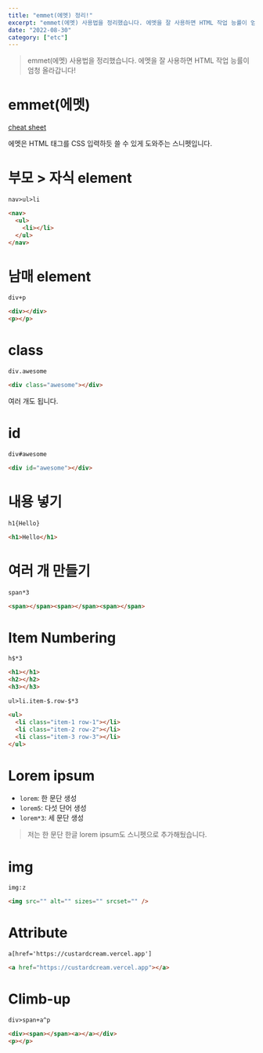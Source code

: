 ```yaml
---
title: "emmet(에멧) 정리!"
excerpt: "emmet(에멧) 사용법을 정리했습니다. 에멧을 잘 사용하면 HTML 작업 능률이 엄청 올라갑니다!"
date: "2022-08-30"
category: ["etc"]
---
```


> emmet(에멧) 사용법을 정리했습니다. 에멧을 잘 사용하면 HTML 작업 능률이 엄청 올라갑니다!

# emmet(에멧)

[cheat sheet](https://docs.emmet.io/cheat-sheet/)

에멧은 HTML 태그를 CSS 입력하듯 쓸 수 있게 도와주는 스니펫입니다.

# 부모 > 자식 element

`nav>ul>li`

```html
<nav>
  <ul>
    <li></li>
  </ul>
</nav>
```

# 남매 element

`div+p`

```html
<div></div>
<p></p>
```

# class

`div.awesome`

```html
<div class="awesome"></div>
```

여러 개도 됩니다.

# id

`div#awesome`

```html
<div id="awesome"></div>
```

# 내용 넣기

`h1{Hello}`

```html
<h1>Hello</h1>
```

# 여러 개 만들기

`span*3`

```html
<span></span><span></span><span></span>
```

# Item Numbering

`h$*3`

```html
<h1></h1>
<h2></h2>
<h3></h3>
```

`ul>li.item-$.row-$*3`

```html
<ul>
  <li class="item-1 row-1"></li>
  <li class="item-2 row-2"></li>
  <li class="item-3 row-3"></li>
</ul>
```

# Lorem ipsum

- `lorem`: 한 문단 생성
- `lorem5`: 다섯 단어 생성
- `lorem*3`: 세 문단 생성

> 저는 한 문단 한글 lorem ipsum도 스니펫으로 추가해뒀습니다.

# img

`img:z`

```html
<img src="" alt="" sizes="" srcset="" />
```

# Attribute

`a[href='https://custardcream.vercel.app']`

```html
<a href="https://custardcream.vercel.app"></a>
```

# Climb-up

`div>span+a^p`

```html
<div><span></span><a></a></div>
<p></p>
```
